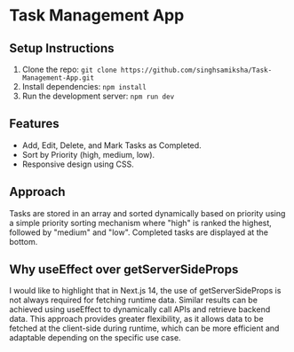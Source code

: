 # Task Management App

## Setup Instructions
1. Clone the repo: `git clone https://github.com/singhsamiksha/Task-Management-App.git`
2. Install dependencies: `npm install`
3. Run the development server: `npm run dev`

## Features
- Add, Edit, Delete, and Mark Tasks as Completed.
- Sort by Priority (high, medium, low).
- Responsive design using CSS.

## Approach
Tasks are stored in an array and sorted dynamically based on priority using a simple priority sorting mechanism where "high" is ranked the highest, followed by "medium" and "low". Completed tasks are displayed at the bottom.

## Why useEffect over getServerSideProps
I would like to highlight that in Next.js 14, the use of getServerSideProps is not always required for fetching runtime data. Similar results can be achieved using useEffect to dynamically call APIs and retrieve backend data. This approach provides greater flexibility, as it allows data to be fetched at the client-side during runtime, which can be more efficient and adaptable depending on the specific use case.

